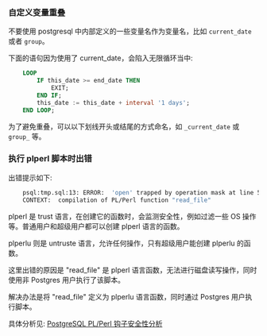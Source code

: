 
### 自定义变量重叠

不要使用 postgresql 中内部定义的一些变量名作为变量名，比如 `current_date` 或者 `group`。

下面的语句因为使用了 current_date，会陷入无限循环当中:
```sql
    LOOP
        IF this_date >= end_date THEN
            EXIT;
        END IF;
        this_date := this_date + interval '1 days';
    END LOOP;
```
为了避免重叠，可以以下划线开头或结尾的方式命名，如 `_current_date` 或 `group_` 等。


### 执行 plperl 脚本时出错

出错提示如下:
```sh
    psql:tmp.sql:13: ERROR:  'open' trapped by operation mask at line 5.
    CONTEXT:  compilation of PL/Perl function "read_file"
```
plperl 是 trust 语言，在创建它的函数时，会监测安全性，例如过滤一些 OS 操作等。普通用户和超级用户都可以创建 plperl 语言的函数。

plperlu 则是 untruste 语言，允许任何操作，只有超级用户能创建 plperlu 的函数。 

这里出错的原因是 "read_file" 是 plperl 语言函数，无法进行磁盘读写操作，同时使用非 Postgres 用户执行了该脚本。

解决办法是将 "read_file" 定义为 plperlu 语言函数，同时通过 Postgres 用户执行脚本。

具体分析见: [PostgreSQL PL/Perl 钩子安全性分析](https://developer.aliyun.com/article/57707)